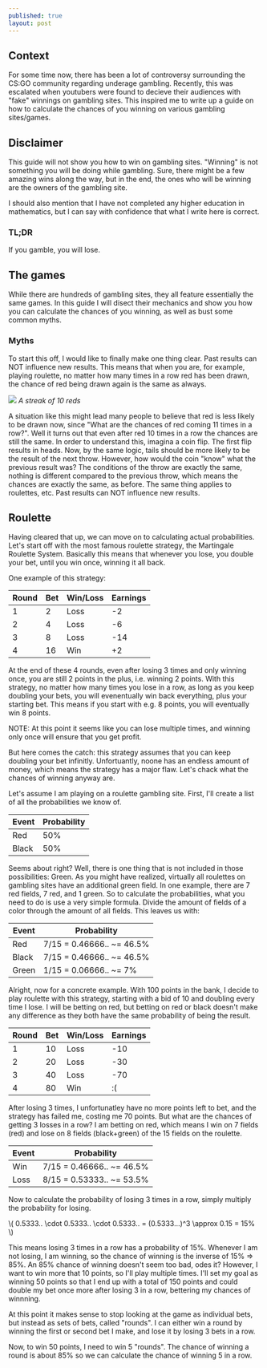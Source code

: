 ```yaml
---
published: true
layout: post
---
```


<!--excerpt-->

## Context

For some time now, there has been a lot of controversy surrounding the CS:GO community regarding underage gambling. Recently, this was escalated when youtubers were found to decieve their audiences with "fake" winnings on gambling sites. This inspired me to write up a guide on how to calculate the chances of you winning on various gambling sites/games.

## Disclaimer

This guide will not show you how to win on gambling sites. "Winning" is not something you will be doing while gambling. Sure, there might be a few amazing wins along the way, but in the end, the ones who will be winning are the owners of the gambling site.

I should also mention that I have not completed any higher education in mathematics, but I can say with confidence that what I write here is correct.

### TL;DR

If you gamble, you will lose.

## The games

While there are hundreds of gambling sites, they all feature essentially the same games. In this guide I will disect their mechanics and show you how you can calculate the chances of you winning, as well as bust some common myths.

### Myths

To start this off, I would like to finally make one thing clear. Past results can NOT influence new results. This means that when you are, for example, playing roulette, no matter how many times in a row red has been drawn, the chance of red being drawn again is the same as always.

![](https://i.imgur.com/eB5tvmp.png)
*A streak of 10 reds*

A situation like this might lead many people to believe that red is less likely to be drawn now, since "What are the chances of red coming 11 times in a row?". Well it turns out that even after red 10 times in a row the chances are still the same. In order to understand this, imagina a coin flip. The first flip results in heads. Now, by the same logic, tails should be more likely to be the result of the next throw. However, how would the coin "know" what the previous result was? The conditions of the throw are exactly the same, nothing is different compared to the previous throw, which means the chances are exactly the same, as before. The same thing applies to roulettes, etc. Past results can NOT influence new results. 

## Roulette

Having cleared that up, we can move on to calculating actual probabilities. Let's start off with the most famous roulette strategy, the Martingale Roulette System. Basically this means that whenever you lose, you double your bet, until you win once, winning it all back.

One example of this strategy:

Round | Bet           | Win/Loss      | Earnings 
----- | ------------- | ------------- | ---- 
    1 | 2             | Loss          |   -2   
    2 | 4             | Loss          |   -6   
    3 | 8             | Loss          |  -14 
    4 | 16            | Win           |   +2 

At the end of these 4 rounds, even after losing 3 times and only winning once, you are still 2 points in the plus, i.e. winning 2 points. With this strategy, no matter how many times you lose in a row, as long as you keep doubling your bets, you will evenentually win back everything, plus your starting bet. This means if you start with e.g. 8 points, you will eventually win 8 points. 

NOTE: At this point it seems like you can lose multiple times, and winning only once will ensure that you get profit.

But here comes the catch: this strategy assumes that you can keep doubling your bet infinitly. Unfortuantly, noone has an endless amount of money, which means the strategy has a major flaw. Let's chack what the chances of winning anyway are. 

Let's assume I am playing on a roulette gambling site. First, I'll create a list of all the probabilities  we know of.

Event | Probability   
----- | ------------- 
  Red | 50%     
Black | 50%

Seems about right? Well, there is one thing that is not included in those possibilities: Green. As you might have realized, virtually all roulettes on gambling sites have an additional green field. In one example, there are 7 red fields, 7 red, and 1 green. So to calculate the probabilities, what you need to do is use a very simple formula. Divide the amount of fields of a color through the amount of all fields. This leaves us with:

Event | Probability   
----- | ------------- 
  Red | 7/15 = 0.46666.. ~= 46.5%  
Black | 7/15 = 0.46666.. ~= 46.5%
Green | 1/15 = 0.06666.. ~= 7%

Alright, now for a concrete example. With 100 points in the bank, I decide to play roulette with this strategy, starting with a bid of 10 and doubling every time I lose. I will be betting on red, but betting on red or black doesn't make any difference as they both have the same probability of being the result.

Round | Bet           | Win/Loss      | Earnings 
----- | ------------- | ------------- | ---- 
    1 | 10            | Loss          |   -10
    2 | 20            | Loss          |   -30  
    3 | 40            | Loss          |   -70 
    4 | 80            | Win           |   :(
   
After losing 3 times, I unfortunatley have no more points left to bet, and the strategy has failed me, costing me 70 points. But what are the chances of getting 3 losses in a row? I am betting on red, which means I win on 7 fields (red) and lose on 8 fields (black+green) of the 15 fields on the roulette.

Event | Probability   
----- | ------------- 
  Win | 7/15 = 0.46666.. ~= 46.5%  
 Loss | 8/15 = 0.53333.. ~= 53.5%
 
Now to calculate the probability of losing 3 times in a row, simply multiply the probability for losing.

\\( 0.5333.. \cdot 0.5333.. \cdot 0.5333.. = (0.5333...)^3 \approx 0.15 = 15% \\)

This means losing 3 times in a row has a probability of 15%. Whenever I am not losing, I am winning, so the chance of winning is the inverse of 15% => 85%. An 85% chance of winning doesn't seem too bad, odes it? However, I want to win more that 10 points, so I'll play multiple times. I'll set my goal as winning 50 points so that I end up with a total of 150 points and could double my bet once more after losing 3 in a row, bettering my chances of winnning. 

At this point it makes sense to stop looking at the game as individual bets, but instead as sets of bets, called "rounds". I can either win a round by winning the first or second bet I make, and lose it by losing 3 bets in a row.

Now, to win 50 points, I need to win 5 "rounds". The chance of winning a round is about 85% so we can calculate the chance of winning 5 in a row.

